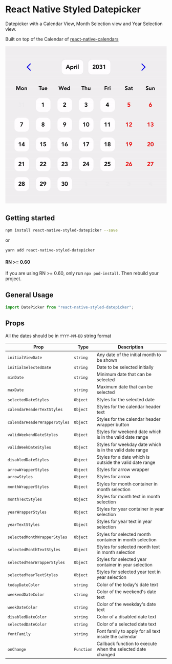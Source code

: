 # React Native Styled Datepicker

Datepicker with a Calendar View, Month Selection view and Year Selection view.

Built on top of the Calendar of [react-native-calendars](https://github.com/wix/react-native-calendars)

![React Native Styled Datepicker](./src/assets/gif/readme.gif)

## Getting started

```bash
npm install react-native-styled-datepicker --save
```

or

```bash
yarn add react-native-styled-datepicker
```

#### RN >= 0.60

If you are using RN >= 0.60, only run `npx pod-install`. Then rebuild your project.

## General Usage

```js
import DatePicker from "react-native-styled-datepicker";
```

## Props

All the dates should be in `YYYY-MM-DD` string format

| Prop                           | Type      | Description                                                  |
| ---------------------          | --------- | -------------------------------------------------------------|
| `initialViewDate`              | `string`  | Any date of the initial month to be shown                    |
| `initialSelectedDate`          | `string`  | Date to be selected initially                                |
| `minDate`                      | `string`  | Minimum date that can be selected                            |
| `maxDate`                      | `string`  | Maximum date that can be selected                            |
| `selectedDateStyles`           | `Object`  | Styles for the selected date                                 |
| `calendarHeaderTextStyles`     | `Object`  | Styles for the calendar header text                          |
| `calendarHeaderWrapperStyles`  | `Object`  | Styles for the calendar header wrapper button                |
| `validWeekendDateStyles`       | `Object`  | Styles for weekend date which is in the valid date range     |
| `validWeekDateStyles`          | `Object`  | Styles for weekday date which is in the valid date range     |
| `disabledDateStyles`           | `Object`  | Styles for a date which is outside the valid date range      |
| `arrowWrapperStyles`           | `Object`  | Styles for arrow wrapper                                     |
| `arrowStyles`                  | `Object`  | Styles for arrow                                             |
| `monthWrapperStyles`           | `Object`  | Styles for month container in month selection                |
| `monthTextStyles`              | `Object`  | Styles for month text in month selection                     |
| `yearWrapperStyles`            | `Object`  | Styles for year container in year selection                  |
| `yearTextStyles`               | `Object`  | Styles for year text in year selection                       |
| `selectedMonthWrapperStyles`   | `Object`  | Styles for selected month container in month selection       |
| `selectedMonthTextStyles`      | `Object`  | Styles for selected month text in month selection            |
| `selectedYearWrapperStyles`    | `Object`  | Styles for selected year container in year selection         |
| `selectedYearTextStyles`       | `Object`  | Styles for selected year text in year selection              |
| `todayDateColor`               | `string`  | Color of the today's date text                               |
| `weekendDateColor`             | `string`  | Color of the weekend's date text                             |
| `weekDateColor`                | `string`  | Color of the weekday's date text                             |
| `disabledDateColor`            | `string`  | Color of a disabled date text                                |
| `selectedDateColor`            | `string`  | Color of a selected date text                                |
| `fontFamily`                   | `string`  | Font family to apply for all text inside the calendar        |
| `onChange`                     | `Function`| Callback function to execute when the selected date changed  |